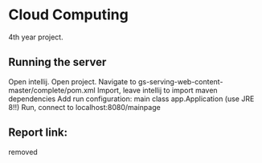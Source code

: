# Cloud Computing

4th year project.

## Running the server

Open intellij. Open project.
Navigate to gs-serving-web-content-master/complete/pom.xml
Import, leave intellij to import maven dependencies
Add run configuration:
	main class app.Application
	(use JRE 8!!)
	Run, connect to localhost:8080/mainpage


## Report link:
removed
